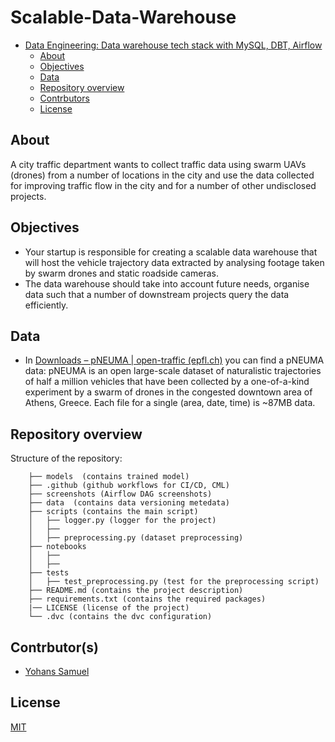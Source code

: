 # Scalable-Data-Warehouse

<!-- Table of contents -->
- [Data Engineering: Data warehouse tech stack with MySQL, DBT, Airflow](#Scalable-Data-Warehouse)
  - [About](#about)
  - [Objectives](#objectives)
  - [Data](#data)
  - [Repository overview](#repository-overview)
  - [Contrbutors](#contrbutors)
  - [License](#license)

## About
A city traffic department wants to collect traffic data using swarm UAVs (drones) from a number of locations in the city and use the data collected for improving traffic flow in the city and for a number of other undisclosed projects. 

## Objectives
- Your startup is responsible for creating a scalable data warehouse that will host the vehicle trajectory data extracted by analysing footage taken by swarm drones and static roadside cameras. 
- The data warehouse should take into account future needs, organise data such that a number of downstream projects query the data efficiently.


## Data
- In [Downloads – pNEUMA | open-traffic (epfl.ch)](https://open-traffic.epfl.ch/index.php/downloads/#1599047632450-ebe509c8-1330) you can find a pNEUMA data: pNEUMA is an open large-scale dataset of naturalistic trajectories of half a million vehicles that have been collected by a one-of-a-kind experiment by a swarm of drones in the congested downtown area of Athens, Greece. Each file for a single (area, date, time) is ~87MB data.

## Repository overview
 Structure of the repository:
 
        ├── models  (contains trained model)
        ├── .github (github workflows for CI/CD, CML)
        ├── screenshots (Airflow DAG screenshots)
        ├── data  (contains data versioning metedata)
        ├── scripts (contains the main script)	
        │   ├── logger.py (logger for the project)
        │   ├── 
        │   ├── preprocessing.py (dataset preprocessing)
        ├── notebooks	
        │   ├── 
        │   ├── 
        ├── tests 
        │   ├── test_preprocessing.py (test for the preprocessing script)
        ├── README.md (contains the project description)
        ├── requirements.txt (contains the required packages)
        |── LICENSE (license of the project)
        └── .dvc (contains the dvc configuration)


## Contrbutor(s)
- [Yohans Samuel](https://www.linkedin.com/in/yohanssamuel/)

## License
[MIT](https://choosealicense.com/licenses/mit/)

